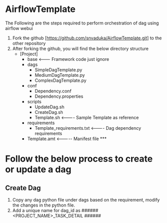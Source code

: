 # AirflowTemplate
The Following are the steps required to perform orchestration of dag using airflow webui

1. Fork the github [https://github.com/snvaduka/AirflowTemplate.git] to the other repository
2. After forking the github, you will find the below directory structure
    * [Project]
        * base  <--- Framework code just ignore 
        * dags
            * SimpleDagTemplate.py
            * MediumDagTemplate.py
            * ComplexDagTemplate.py   
        * conf
            * Dependency.conf
            * Dependency.properties
        * scripts
            * UpdateDag.sh
            * CreateDag.sh
            * Template.sh <---- Sample Template as reference
        * requirements
            * Template_requirements.txt <---- Dag dependency requirements   
        * Template.amt <----- Manifest file ***
        
# Follow the below process to create or update a dag
## Create Dag
1. Copy any dag python file under dags based on the requirement, modify the changes in the python file.
2. Add a unique name for dag_id as ###### <PROJECT_NAME>_TASK_DETAIL ###### 

